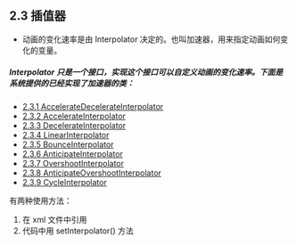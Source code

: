 ## 2.3 插值器

- 动画的变化速率是由 Interpolator 决定的。也叫加速器，用来指定动画如何变化的变量。 

##### Interpolator 只是一个接口，实现这个接口可以自定义动画的变化速率。下面是系统提供的已经实现了加速器的类：

 - [2.3.1 AccelerateDecelerateInterpolator](./section_3/Accelerate_Decelerate_Interpolator.md)
 - [2.3.2 AccelerateInterpolator](./section_3/Accelerate_Interpolator.md)
 - [2.3.3 DecelerateInterpolator](./section_3/Decelerate_Interpolator.md)
 - [2.3.4 LinearInterpolator](./section_3/Linear_Interpolator.md)
 - [2.3.5 BounceInterpolator](./section_3/Bounce_Interpolator.md)
 - [2.3.6 AnticipateInterpolator](./section_3/Anticipate_Interpolator.md)
 - [2.3.7 OvershootInterpolator](./section_3/Overshoot_Interpolator.md)
 - [2.3.8 AnticipateOvershootInterpolator](./section_3/Anticipate_Overshoot_Interpolator.md)
 - [2.3.9 CycleInterpolator](./section_3/Cycle_Interpolator.md)

有两种使用方法：

 1. 在 xml 文件中引用
 2. 代码中用 setInterpolator() 方法
